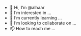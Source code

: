 - 👋 Hi, I’m @alhaar
- 👀 I’m interested in ...
- 🌱 I’m currently learning ...
- 💞️ I’m looking to collaborate on ...
- 📫 How to reach me ...

<!---
alhaar/alhaar is a ✨ special ✨ repository because its `README.md` (this file) appears on your GitHub profile.
You can click the Preview link to take a look at your changes.
--->
